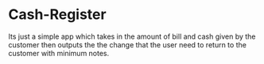 # Cash-Register
 Its just a simple app which takes in the amount of bill and cash given by the customer then outputs the the change that the user need to return to the customer with minimum notes. 

